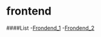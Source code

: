 # frontend

####List
-[Frondend_1](https://github.com/KS1502/frontend/blob/master/index.html)
-[Frondend_2](https://github.com/KS1502/frontend/blob/master/style.css)

